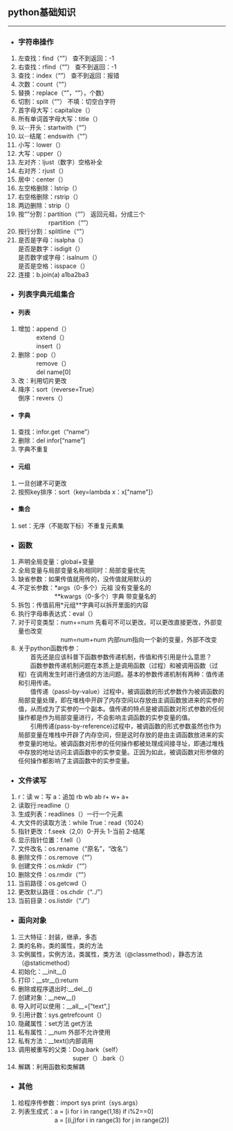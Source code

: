## python基础知识
**************
- ### 字符串操作
1. 左查找：find（“”）   查不到返回：-1<br>
2. 右查找：rfind（“”）  查不到返回：-1<br>
3. 查找：index（“”）    查不到返回：报错<br>
4. 次数：count（“”）<br>
5. 替换：replace（“”，“”），个数）<br>
6. 切割：split（“”） 不填：切空白字符<br>
7. 首字母大写：capitalize（）<br>
8. 所有单词首字母大写：title（）<br>
9. 以···开头：startwith（“”）<br>
10. 以···结尾：endswith（“”）<br>
11. 小写：lower（）<br>
12. 大写：upper（）<br>
13. 左对齐：ljust（数字）空格补全<br>
14. 右对齐：rjust（）<br>
15. 居中：center（）<br>
16. 左空格删除：lstrip（）<br>
17. 右空格删除：rstrip（）<br>
18. 两边删除：strip（）<br>
19. 按“”分割：partition（“”） 返回元祖，分成三个<br>
　　　　　rpartition（“”）<br>
20. 按行分割：splitline（“”）<br>
21. 是否是字母：isalpha（）<br>
是否是数字：isdigit（）<br>
是否数字或字母：isalnum（）<br>
是否是空格：isspace（）<br> 
22. 连接：b.join(a) a1ba2ba3<br>
- ### 列表字典元组集合
- #### 列表
1. 增加：append（）<br>
　　　extend（）<br>
　　　insert（）<br>
2. 删除：pop（）<br>
　　　remove（）<br>
　　　del name[0]<br>
3. 改：利用切片更改<br>
4. 降序：sort（reverse=True）<br>
倒序：revers（）<br>
- #### 字典
1. 查找：infor.get（“name”）<br>
2. 删除：del infor[“name”]<br>
3. 字典不重复<br>
- #### 元组
1. 一旦创建不可更改<br>
2. 按照key排序：sort（key=lambda x：x["name"]）<br>
- #### 集合
1. set：无序（不能取下标）不重复元素集<br>
- ### 函数
1. 声明全局变量：global+变量<br>
2. 全局变量与局部变量名称相同时：局部变量优先<br>
3. 缺省参数：如果传值就用传的，没传值就用默认的<br>
4. 不定长参数：\*args（0-多个）元祖 没有变量名的<br>
　　　　　　\**kwargs（0-多个）字典 带变量名的<br>
5. 拆包：传值前用\*元组\**字典可以拆开里面的内容<br>
6. 执行字母串表达式：eval（）<br>
7. 对于可变类型：num+=num 先看可不可以更改，可以更改直接更改，外部变量也改变<br>
　　　　　　　num=num+num 内部num指向一个新的变量，外部不改变<br>
8. 关于python函数传参：<br>
　　首先还是应该科普下函数参数传递机制，传值和传引用是什么意思？<br>
　　函数参数传递机制问题在本质上是调用函数（过程）和被调用函数（过程）在调用发生时进行通信的方法问题。基本的参数传递机制有两种：值传递和引用传递。<br>
　　值传递（passl-by-value）过程中，被调函数的形式参数作为被调函数的局部变量处理，即在堆栈中开辟了内存空间以存放由主调函数放进来的实参的值，从而成为了实参的一个副本。值传递的特点是被调函数对形式参数的任何操作都是作为局部变量进行，不会影响主调函数的实参变量的值。<br>
　　引用传递(pass-by-reference)过程中，被调函数的形式参数虽然也作为局部变量在堆栈中开辟了内存空间，但是这时存放的是由主调函数放进来的实参变量的地址。被调函数对形参的任何操作都被处理成间接寻址，即通过堆栈中存放的地址访问主调函数中的实参变量。正因为如此，被调函数对形参做的任何操作都影响了主调函数中的实参变量。<br>
- ### 文件读写
1. r：读 w：写 a：追加 rb wb ab r+ w+ a+ <br>
2. 读取行:readline（）<br>
3. 生成列表：readlines（）一行一个元素<br>
4. 大文件的读取方法：while True：read（1024）<br>
5. 指针更改：f.seek（2,0）0-开头 1-当前 2-结尾<br>
6. 显示指针位置：f.tell（）<br>
7. 文件改名：os.rename（“原名”，“改名”）<br>
8. 删除文件：os.remove（“”）<br>
9. 创建文件：os.mkdir（“”）<br>
10. 删除文件：os.rmdir（“”）<br>
11. 当前路径：os.getcwd（）<br>
12. 更改默认路径：os.chdir（“../”）<br>
13. 当前目录：os.listdir（“./”）<br>
- ### 面向对象
1. 三大特征：封装，继承，多态<br>
2. 类的名称，类的属性，类的方法<br>
3. 实例属性，实例方法，类属性，类方法（@classmethod），静态方法（@staticmethod）<br>
4. 初始化：\_\_init\_\_()<br>
5. 打印：\_\_str\_\_():return <br>
6. 删除或程序退出时:\_\_del\_\_()<br>
7. 创建对象：\_\_new\_\_()<br>
8. 导入时可以使用：\_\_all\_\_=["text",]<br>
9. 引用计数：sys.getrefcount（）<br>
10. 隐藏属性：set方法 get方法<br>
11. 私有属性：\_\_num 外部不允许使用<br>
12. 私有方法：\_\_text()内部调用<br>
13. 调用被重写的父类：Dog.bark（self）<br>
　　　　　　　　　super（）.bark（）<br>
14. 解耦：利用函数和类解耦<br>
- ### 其他
1. 给程序传参数：import sys  print（sys.args）<br>
2. 列表生成式：a = [i for i in range(1,18) if i%2==0]<br>
　　　　　　a = [(i,j)for i in range(3) for j in range(2)]<br>


